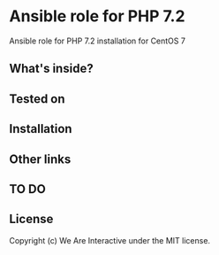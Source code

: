 # Ansible role for PHP 7.2
Ansible role for PHP 7.2 installation for CentOS 7

## What's inside?

## Tested on

## Installation

## Other links

## TO DO

## License
Copyright (c) We Are Interactive under the MIT license.